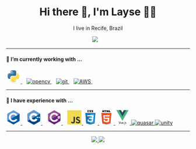 <h1 align='center'> Hi there 👋, I'm Layse 👩‍💻 </h1>

<p align='center'>
  I live in Recife, Brazil
</p>

<p align='center'>
  <a href="https://www.linkedin.com/in/laysearaujo/"><img src="https://img.shields.io/badge/linkedin-%230077B5.svg?&style=for-the-badge&logo=linkedin&logoColor=white" /></a>&nbsp;&nbsp;&nbsp;&nbsp;
</p>

<hr>
	
<h4>🔭  I’m currently working with ...</h4>

<p>
  <a href="https://www.python.org" target="_blank"> <img src="https://raw.githubusercontent.com/devicons/devicon/master/icons/python/python-original.svg" alt="python" width="40" height="40"/> </a>&nbsp;&nbsp;
  <a href="https://opencv.org/" target="_blank"> <img src="https://www.vectorlogo.zone/logos/opencv/opencv-icon.svg" alt="opencv" width="40" height="40"/> </a>&nbsp;&nbsp;
  <a href="https://git-scm.com/" target="_blank"> <img src="https://www.vectorlogo.zone/logos/git-scm/git-scm-icon.svg" alt="git" width="40" height="40"/> </a>&nbsp;&nbsp;
  <a href="[https://git-scm.com/](https://docs.aws.amazon.com/)" target="_blank"> <img src="https://www.vectorlogo.zone/logos/amazon_aws/amazon_aws-icon.svg" alt="AWS" width="40" height="40"/> </a>&nbsp;&nbsp;
</p>

<hr>

<h4>🌱 I have experience with ...</h4>
<p>
   <a href="https://www.w3schools.com/c/" target="_blank"> <img src="https://raw.githubusercontent.com/devicons/devicon/master/icons/c/c-original.svg" alt="c" width="40" height="40"/> </a>&nbsp;&nbsp;
  <a href="https://www.w3schools.com/cpp/" target="_blank"> <img src="https://raw.githubusercontent.com/devicons/devicon/master/icons/cplusplus/cplusplus-original.svg" alt="cplusplus" width="40" height="40"/> </a>&nbsp;&nbsp;
  <a href="https://docs.microsoft.com/en-us/dotnet/csharp/" target="_blank"> <img src="https://raw.githubusercontent.com/devicons/devicon/master/icons/csharp/csharp-original.svg" alt="csharp" width="40" height="40"/> </a>&nbsp;&nbsp;
<!--   <a href="https://www.w3schools.com/sql/" target="_blank"> <img src="https://raw.githubusercontent.com/devicons/devicon/master/icons/mysql/mysql-original.svg" alt="sql" width="40" height="40"/> </a>&nbsp;&nbsp; -->
  <a href="https://developer.mozilla.org/en-US/docs/Web/JavaScript" target="_blank"> <img src="https://raw.githubusercontent.com/devicons/devicon/master/icons/javascript/javascript-original.svg" alt="javascript" width="40" height="40"/> </a> 
  <a href="https://www.w3schools.com/css/" target="_blank"> <img src="https://raw.githubusercontent.com/devicons/devicon/master/icons/css3/css3-original-wordmark.svg" alt="css3" width="40" height="40"/> </a> 
  <a href="https://www.w3.org/html/" target="_blank"> <img src="https://raw.githubusercontent.com/devicons/devicon/master/icons/html5/html5-original-wordmark.svg" alt="html5" width="40" height="40"/> </a>
  <a href="https://vuejs.org/" target="_blank"> <img src="https://raw.githubusercontent.com/devicons/devicon/master/icons/vuejs/vuejs-original-wordmark.svg" alt="vuejs" width="40" height="40"/> </a>
  <a href="https://quasar.dev/" target="_blank"> <img src="https://cdn.quasar.dev/logo/svg/quasar-logo.svg" alt="quasar" width="40" height="40"/> </a>
  <a href="https://unity.com/" target="_blank"> <img src="https://cdn.worldvectorlogo.com/logos/unity-69.svg" alt="unity" width="40" height="40"/> </a>
</p>
<hr>

<p align="center">
  <a href="https://github.com/laysearaujo">
    <img height="180em" src="https://github-stats-alpha.vercel.app/api?username=laysearaujo&cc=22272e&tc=37BCF6&ic=fff&bc=0000">
    <img height="180em" src="https://github-readme-stats.vercel.app/api/top-langs/?username=laysearaujo&hide=Jupyter%20Notebook,VHDL,verilog,Systemverilog,TeX,shell,css&layout=compact&langs_count=10&theme=midnight-purple"/>
  </a>
</p>
